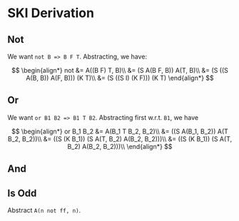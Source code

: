 # SKI Derivation

## Not

We want `not B => B F T`. Abstracting, we have:

$$
\begin{align*}
not &= A((B F) T, B)\\
&= (S A(B F, B)) A(T, B)\\
&= (S ((S A(B, B)) A(F, B))) (K T)\\
&= (S ((S I) (K F))) (K T)
\end{align*}
$$

## Or

We want `or B1 B2 => B1 T B2`. Abstracting first w.r.t. `B1`, we have

$$
\begin{align*}
or B_1 B_2 &= A(B_1 T B_2, B_2)\\
&= ((S A(B_1, B_2)) A(T B_2, B_2))\\
&= ((S (K B_1)) (S A(T, B_2) A(B_2, B_2)))\\
&= ((S (K B_1)) (S A(T, B_2) A(B_2, B_2)))\\
\end{align*}
$$

## And

## Is Odd

Abstract `A(n not ff, n)`.